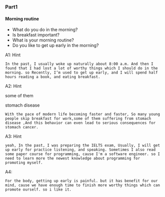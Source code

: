 ### Part1 

#### Morning routine

* What do you do in the morning?
* Is breakfast important?
* What is your morning routine?
* Do you like to get up early in the morning?

A1: Hint

`In the past, I usually woke up naturally about 8:00 a.m. And then I found that I had lost a lot of worthy things which I should do in the morning. so Recently, I‘m used to get up early, and I will spend half hours reading a book, and eating breakfast.`

A2: Hint

some of them

stomach disease

`With the pace of modern life becoming faster and faster, So many young people skip breakfast for work,some of them suffering from stomach disease ,And this behavior can even lead to serious consequences for stomach cancer.`

A3: Hint 

`yeah, In the past, I was preparing the IELTS exam, Usually, I will get up early for practice listening, and speaking. Sometimes I also read some paper course for programming, cause I'm a software engineer. so I need to learn more the newest knowledge about programming for promoting myself.`

A4:

`For the body, getting up early is painful. but it has benefit for our mind, cause we have enough time to finish more worthy things which can promote ourself. so i like it.`